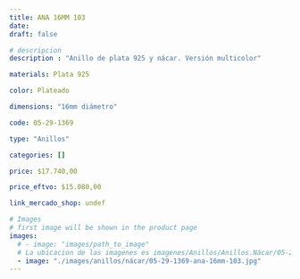 ```yaml
---
title: ANA 16MM 103
date: 
draft: false

# descripcion
description : "Anillo de plata 925 y nácar. Versión multicolor"

materials: Plata 925

color: Plateado

dimensions: "16mm diámetro"

code: 05-29-1369

type: "Anillos"

categories: []

price: $17.740,00

price_eftvo: $15.080,00

link_mercado_shop: undef

# Images
# first image will be shown in the product page
images:
  # - image: "images/path_to_image"
  # La ubicacion de las imagenes es imagenes/Anillos/Anillos.Nácar/05-29-1369-ana-16mm-103
  - image: "./images/anillos/nácar/05-29-1369-ana-16mm-103.jpg"
---
```

